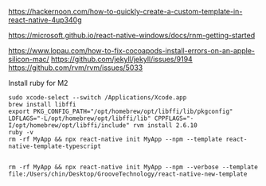https://hackernoon.com/how-to-quickly-create-a-custom-template-in-react-native-4up340g

https://microsoft.github.io/react-native-windows/docs/rnm-getting-started

https://www.lopau.com/how-to-fix-cocoapods-install-errors-on-an-apple-silicon-mac/
https://github.com/jekyll/jekyll/issues/9194
https://github.com/rvm/rvm/issues/5033


Install ruby for M2
```
sudo xcode-select --switch /Applications/Xcode.app
brew install libffi
export PKG_CONFIG_PATH="/opt/homebrew/opt/libffi/lib/pkgconfig"
LDFLAGS="-L/opt/homebrew/opt/libffi/lib" CPPFLAGS="-I/opt/homebrew/opt/libffi/include" rvm install 2.6.10
ruby -v
rm -rf MyApp && npx react-native init MyApp --npm --template react-native-template-typescript
```

```

rm -rf MyApp && npx react-native init MyApp --npm --verbose --template file:/Users/chin/Desktop/GrooveTechnology/react-native-new-template
```